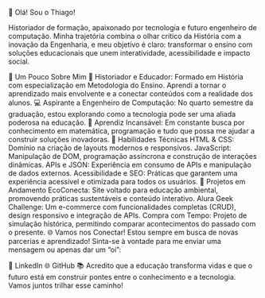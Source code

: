 👋 Olá! Sou o Thiago!

Historiador de formação, apaixonado por tecnologia e futuro engenheiro de computação. Minha trajetória combina o olhar crítico da História com a inovação da Engenharia, e meu objetivo é claro: transformar o ensino com soluções educacionais que unem interatividade, acessibilidade e impacto social.

🌟 Um Pouco Sobre Mim
📜 Historiador e Educador: Formado em História com especialização em Metodologia do Ensino. Aprendi a tornar o aprendizado mais envolvente e a conectar conteúdos com a realidade dos alunos.
💻 Aspirante a Engenheiro de Computação: No quarto semestre da graduação, estou explorando como a tecnologia pode ser uma aliada poderosa na educação.
🌱 Aprendiz Incansável: Em constante busca por conhecimento em matemática, programação e tudo que possa me ajudar a construir soluções inovadoras.
🚀 Habilidades Técnicas
HTML & CSS: Domínio na criação de layouts modernos e responsivos.
JavaScript: Manipulação de DOM, programação assíncrona e construção de interações dinâmicas.
APIs e JSON: Experiência em consumo de APIs e manipulação de dados externos.
Acessibilidade e SEO: Práticas que garantem uma experiência acessível e otimizada para todos os usuários.
📌 Projetos em Andamento
EcoConecta: Site voltado para educação ambiental, promovendo práticas sustentáveis e conteúdo interativo.
Alura Geek Challenge: Um e-commerce com funcionalidades completas (CRUD), design responsivo e integração de APIs.
Compra com Tempo: Projeto de simulação histórica, permitindo comparar acontecimentos do passado com o presente.
🌐 Vamos nos Conectar!
Estou sempre em busca de novas parcerias e aprendizado! Sinta-se à vontade para me enviar uma mensagem ou apenas dar um “oi”:

💼 LinkedIn
🌐 GitHub
📚 Acredito que a educação transforma vidas e que o futuro está em construir pontes entre o conhecimento e a tecnologia. Vamos juntos trilhar esse caminho!
